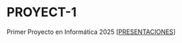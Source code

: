 # PROYECT-1
Primer Proyecto en Informática 2025
[[PRESENTACIONES](https://gamma.app/docs/Paradoja-Laboral-en-Misiones-Liderazgo-Regional-y-Crisis-Juvenil-gu80zaei33adou3)]

